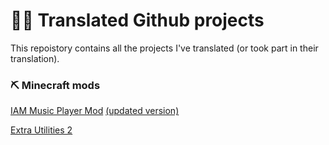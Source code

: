 # 👨‍💻 Translated Github projects
This repoistory contains all the projects I've translated (or took part in their translation).

### ⛏️ Minecraft mods
[IAM Music Player Mod](https://github.com/TeamFelnull/IamMusicPlayer/pull/16) [(updated version)](https://github.com/TeamFelnull/IamMusicPlayer/pull/22)

[Extra Utilities 2](https://github.com/rwtema/ExtraUtilities_Localization/pull/47)
